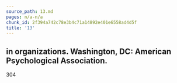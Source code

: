 ```yaml
---
source_path: 13.md
pages: n/a-n/a
chunk_id: 2f394a742c78e3b4c71a14892e401e6558ad4d5f
title: '13'
---
```

## in organizations. Washington, DC: American Psychological Association.

304
